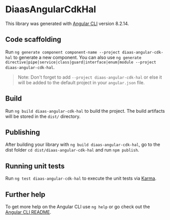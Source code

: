 # DiaasAngularCdkHal

This library was generated with [Angular CLI](https://github.com/angular/angular-cli) version 8.2.14.

## Code scaffolding

Run `ng generate component component-name --project diaas-angular-cdk-hal` to generate a new component. You can also use `ng generate directive|pipe|service|class|guard|interface|enum|module --project diaas-angular-cdk-hal`.
> Note: Don't forget to add `--project diaas-angular-cdk-hal` or else it will be added to the default project in your `angular.json` file. 

## Build

Run `ng build diaas-angular-cdk-hal` to build the project. The build artifacts will be stored in the `dist/` directory.

## Publishing

After building your library with `ng build diaas-angular-cdk-hal`, go to the dist folder `cd dist/diaas-angular-cdk-hal` and run `npm publish`.

## Running unit tests

Run `ng test diaas-angular-cdk-hal` to execute the unit tests via [Karma](https://karma-runner.github.io).

## Further help

To get more help on the Angular CLI use `ng help` or go check out the [Angular CLI README](https://github.com/angular/angular-cli/blob/master/README.md).
